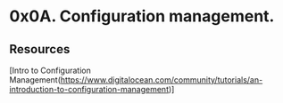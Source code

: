 # 0x0A. Configuration management.
## Resources
[Intro to Configuration Management(https://www.digitalocean.com/community/tutorials/an-introduction-to-configuration-management)]
